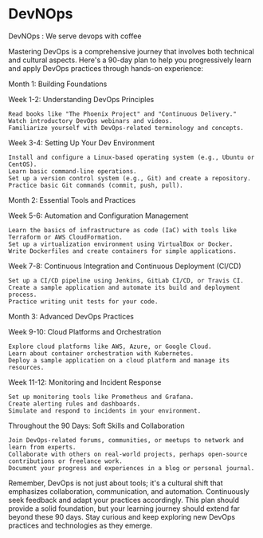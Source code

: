 # DevNOps
DevNOps : We serve devops with coffee

Mastering DevOps is a comprehensive journey that involves both technical and cultural aspects. Here's a 90-day plan to help you progressively learn and apply DevOps practices through hands-on experience:

Month 1: Building Foundations

Week 1-2: Understanding DevOps Principles

    Read books like "The Phoenix Project" and "Continuous Delivery."
    Watch introductory DevOps webinars and videos.
    Familiarize yourself with DevOps-related terminology and concepts.

Week 3-4: Setting Up Your Dev Environment

    Install and configure a Linux-based operating system (e.g., Ubuntu or CentOS).
    Learn basic command-line operations.
    Set up a version control system (e.g., Git) and create a repository.
    Practice basic Git commands (commit, push, pull).

Month 2: Essential Tools and Practices

Week 5-6: Automation and Configuration Management

    Learn the basics of infrastructure as code (IaC) with tools like Terraform or AWS CloudFormation.
    Set up a virtualization environment using VirtualBox or Docker.
    Write Dockerfiles and create containers for simple applications.

Week 7-8: Continuous Integration and Continuous Deployment (CI/CD)

    Set up a CI/CD pipeline using Jenkins, GitLab CI/CD, or Travis CI.
    Create a sample application and automate its build and deployment process.
    Practice writing unit tests for your code.

Month 3: Advanced DevOps Practices

Week 9-10: Cloud Platforms and Orchestration

    Explore cloud platforms like AWS, Azure, or Google Cloud.
    Learn about container orchestration with Kubernetes.
    Deploy a sample application on a cloud platform and manage its resources.

Week 11-12: Monitoring and Incident Response

    Set up monitoring tools like Prometheus and Grafana.
    Create alerting rules and dashboards.
    Simulate and respond to incidents in your environment.

Throughout the 90 Days: Soft Skills and Collaboration

    Join DevOps-related forums, communities, or meetups to network and learn from experts.
    Collaborate with others on real-world projects, perhaps open-source contributions or freelance work.
    Document your progress and experiences in a blog or personal journal.

Remember, DevOps is not just about tools; it's a cultural shift that emphasizes collaboration, communication, and automation. Continuously seek feedback and adapt your practices accordingly. This plan should provide a solid foundation, but your learning journey should extend far beyond these 90 days. Stay curious and keep exploring new DevOps practices and technologies as they emerge.
